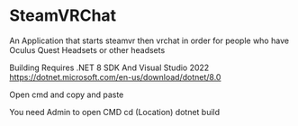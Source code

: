 # SteamVRChat
An Application that starts steamvr then vrchat in order for people who have Oculus Quest Headsets or other headsets

Building Requires .NET 8 SDK And Visual Studio 2022
https://dotnet.microsoft.com/en-us/download/dotnet/8.0

Open cmd and copy and paste

You need Admin to open CMD
cd (Location)
dotnet build
